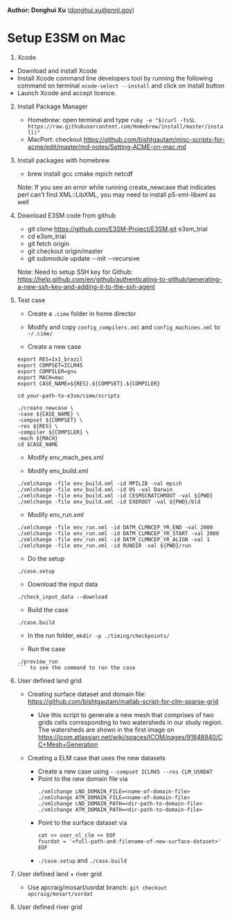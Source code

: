 **Author: Donghui Xu** (<donghui.xu@pnnl.gov>)

# Setup E3SM on Mac

1. Xcode 
 - Download and install Xcode
 - Install Xcode command line developers tool by running the following command on terminal ```xcode-select --install``` and click on Install button
 - Launch Xcode and accept licence.

2. Install Package Manager
	* Homebrew: open terminal and type ```ruby -e "$(curl -fsSL https://raw.githubusercontent.com/Homebrew/install/master/install)"```
	* MacPort: checkout https://github.com/bishtgautam/misc-scripts-for-acme/edit/master/md-notes/Setting-ACME-on-mac.md

3. Install packages with homebrew
	* brew install gcc cmake mpich netcdf

	Note: If you see an error while running create_newcase that indicates perl can't find XML::LibXML, you may need to install p5-xml-libxml as well

4. Download E3SM code from github
	* git clone https://github.com/E3SM-Project/E3SM.git e3sm_trial 
	* cd e3sm_trial
	* git fetch origin
	* git checkout origin/master
	* git submodule update  --init  --recursive

	Note: Need to setup SSH key for Github: https://help.github.com/en/github/authenticating-to-github/generating-a-new-ssh-key-and-adding-it-to-the-ssh-agent

5. Test case
	* Create a ```.cime``` folder in home director

	* Modify and copy ```config_compilers.xml``` and ```config_machines.xml``` to ```~/.cime/```

	* Create a new case
	```
	export RES=1x1_brazil
	export COMPSET=ICLM45
	export COMPILER=gnu
	export MACH=mac
	export CASE_NAME=${RES}.${COMPSET}.${COMPILER}
	```

	```
	cd your-path-to-e3sm/cime/scripts
	```

	```
	./create_newcase \
	-case ${CASE_NAME} \
	-compset ${COMPSET} \
	-res ${RES} \
	-compiler ${COMPILER} \
	-mach ${MACH}
	cd $CASE_NAME
	```
	* Modify env_mach_pes.xml

	* Modify env_build.xml
	```
	./xmlchange -file env_build.xml -id MPILIB -val mpich
	./xmlchange -file env_build.xml -id OS -val Darwin
	./xmlchange -file env_build.xml -id CESMSCRATCHROOT -val ${PWD}
	./xmlchange -file env_build.xml -id EXEROOT -val ${PWD}/bld
	```

	* Modify env_run.xml
	```
	./xmlchange -file env_run.xml -id DATM_CLMNCEP_YR_END -val 2000
	./xmlchange -file env_run.xml -id DATM_CLMNCEP_YR_START -val 2000
	./xmlchange -file env_run.xml -id DATM_CLMNCEP_YR_ALIGN -val 1
	./xmlchange -file env_run.xml -id RUNDIR -val ${PWD}/run
	```

	* Do the setup
	```
	./case.setup
	```

	* Download the input data
	```
	./check_input_data --download
	```

	* Build the case
	```
	./case.build
	```

	* In the run folder, ```mkdir -p ./timing/checkpoints/```

	* Run the case
	```
	./preview_run
    ``` to see the command to run the case

6. User defined land grid
	
	* Creating surface dataset and domain file: https://github.com/bishtgautam/matlab-script-for-clm-sparse-grid
		* Use this script to generate a new mesh that comprises of two grids cells corresponding to two watersheds in our study region. The watersheds are shown in the first image on https://icom.atlassian.net/wiki/spaces/ICOM/pages/91848940/CC+Mesh+Generation

	* Creating a ELM case that uses the new datasets
		* Create a new case using ```--compset ICLM45 --res CLM_USRDAT```
		* Point to the new domain file via
		  ```
		  ./xmlchange LND_DOMAIN_FILE=<name-of-domain-file>
		  ./xmlchange ATM_DOMAIN_FILE=<name-of-domain-file>
		  ./xmlchange LND_DOMAIN_PATH=<dir-path-to-domain-file>
		  ./xmlchange ATM_DOMAIN_PATH=<dir-path-to-domain-file>
		  ```
		* Point to the surface dataset via
		  ```
		  cat >> user_nl_clm << EOF
		  fsurdat = '<full-path-and-filename-of-new-surface-dataset>'
		  EOF
		  ```
		* ```./case.setup``` and ```./case.build```

7. User defined land + river grid
	
	* Use apcraig/mosart/usrdat branch: ```git checkout apcraig/mosart/usrdat```

8. User defined river grid




